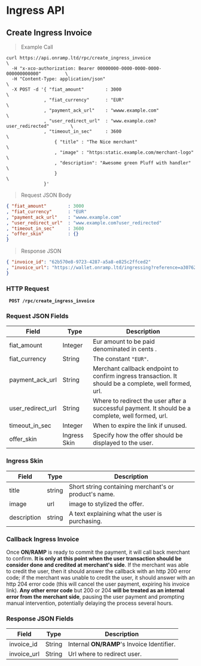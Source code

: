 # Ingress API

## Create Ingress Invoice

> Example Call

```shell
curl https://api.onramp.ltd/rpc/create_ingress_invoice                          \
  -H "x-xco-authorization: Bearer 00000000-0000-0000-0000-000000000000"         \
  -H "Content-Type: application/json"                                           \
  -X POST -d '{ "fiat_amount"        : 3000                                     \
              , "fiat_currency"      : "EUR"                                    \
              , "payment_ack_url"    : "wwww.example.com"                       \
              , "user_redirect_url"  : "www.example.com?user_redirected"        \
              , "timeout_in_sec"     : 3600                                     \
                  { "title" : "The Nice merchant"                               \
                  , "image" : "https:static.example.com/merchant-logo"          \
                  , "description": "Awesome green Pluff with handler"           \
                  }                                                             \
              }'
```

> Request JSON Body

```json
{ "fiat_amount"        : 3000
, "fiat_currency"      : "EUR"
, "payment_ack_url"    : "wwww.example.com"
, "user_redirect_url"  : "www.example.com?user_redirected"
, "timeout_in_sec"     : 3600
, "offer_skin"         : {}
}

```

> Response JSON

```json
{ "invoice_id": "62b570e8-9723-4287-a5a8-e825c2ffced2"
, "invoice_url": "https://wallet.onramp.ltd/ingressing?reference=a3076265-138d-4be6-89fb-d50427adaf4e"
}
```



### HTTP Request

<aside class="success"><b><code> POST /rpc/create_ingress_invoice </code></b></aside>

### Request JSON Fields

Field             |   Type       | Description
----------------- | ------------ | ---------
fiat_amount       | Integer      | Eur amount to be paid denominated in cents .
fiat_currency     | String       | The constant `"EUR"`.
payment_ack_url   | String       | Merchant callback endpoint to confirm ingress transaction. It should be a complete, well formed, url.
user_redirect_url | String       | Where to redirect the user after a successful payment. It should be a complete, well formed, url.
timeout_in_sec    | Integer      | When to expire the link if unused.
offer_skin        | Ingress Skin | Specify how the offer should be displayed to the user.

### Ingress Skin

Field             |   Type      | Description
----------------- | ----------- | ---------
title             | string      | Short string containing merchant's or product's name.
image             | url         | image to stylized the offer.
description       | string      | A text explaining what the user is purchasing.


### Callback Ingress Invoice

Once **ON/RAMP** is ready to commit the payment, it will call back merchant to confirm. **It is only at this point
when the user transaction should be consider done and credited at merchant's side**. If the merchant was able to
credit the user, then it should answer the callback with an http 200 error code; if the merchant was unable to
credit the user, it should answer with an http 204 error code (this will cancel the user payment, expiring his
invoice link). **Any other error code** but 200 or 204 **will be treated as an internal error from the merchant side**,
pausing the user payment and prompting manual intervention, potentially delaying the process several hours.

### Response JSON Fields

Field       | Type    | Description
----------- | ------- | -----------
invoice_id  | String  | Internal **ON/RAMP**'s Invoice Identifier.
invoice_url | String  | Url where to redirect user.
